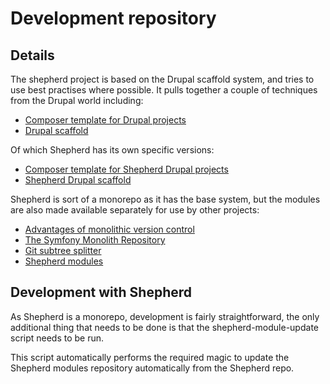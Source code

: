 # Development repository

## Details

The shepherd project is based on the Drupal scaffold system, and tries
to use best practises where possible. It pulls together a couple of 
techniques from the Drupal world including:

* [Composer template for Drupal projects](https://github.com/drupal-composer/drupal-project)
* [Drupal scaffold](https://github.com/drupal-composer/drupal-scaffold)

Of which Shepherd has its own specific versions:

* [Composer template for Shepherd Drupal projects](https://github.com/universityofadelaide/shepherd-drupal-project)
* [Shepherd Drupal scaffold](https://github.com/universityofadelaide/shepherd-drupal-scaffold)

Shepherd is sort of a monorepo as it has the base system, but the modules
are also made available separately for use by other projects:

* [Advantages of monolithic version control](https://danluu.com/monorepo/)
* [The Symfony Monolith Repository](https://www.youtube.com/watch?v=4w3-f6Xhvu8)
* [Git subtree splitter](https://github.com/splitsh/lite)
* [Shepherd modules](https://github.com/universityofadelaide/shepherd-modules)


## Development with Shepherd

As Shepherd is a monorepo, development is fairly straightforward, the only
additional thing that needs to be done is that the shepherd-module-update
script needs to be run.  

This script automatically performs the required magic to update the Shepherd modules
repository automatically from the Shepherd repo.
